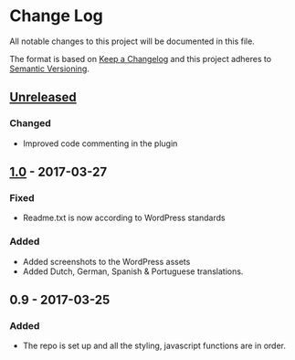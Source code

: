 # Change Log
All notable changes to this project will be documented in this file.

The format is based on [Keep a Changelog](http://keepachangelog.com/)
and this project adheres to [Semantic Versioning](http://semver.org/).

## [Unreleased]
### Changed
* Improved code commenting in the plugin

## [1.0] - 2017-03-27
### Fixed
* Readme.txt is now according to WordPress standards

### Added
* Added screenshots to the WordPress assets
* Added Dutch, German, Spanish & Portuguese translations.

## 0.9 - 2017-03-25
### Added
* The repo is set up and all the styling, javascript functions are in order.

[Unreleased]: https://github.com/dannyvanholten/wp-growl/compare/1.0...HEAD
[1.0]: https://github.com/dannyvanholten/wp-growl/compare/0.9...1.0